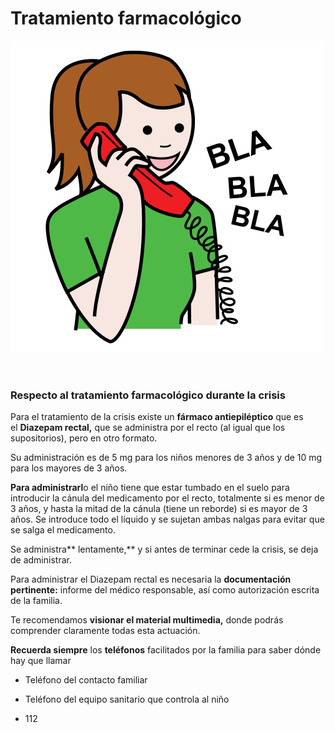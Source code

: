 # Tratamiento farmacológico


![Fig.3.37. Hablar por teléfono. Sergio Palao. ARASAAC. Licencia CC BY-NC-SA](img/M3_37.png)


  

### Respecto al tratamiento farmacológico durante la crisis

Para el tratamiento de la crisis existe un **fármaco antiepiléptico** que es el **Diazepam rectal,** que se administra por el recto (al igual que los supositorios), pero en otro formato.

Su administración es de 5 mg para los niños menores de 3 años y de 10 mg para los mayores de 3 años.

**Para administrarl**o el niño tiene que estar tumbado en el suelo para introducir la cánula del medicamento por el recto, totalmente si es menor de 3 años, y hasta la mitad de la cánula (tiene un reborde) si es mayor de 3 años. Se introduce todo el líquido y se sujetan ambas nalgas para evitar que se salga el medicamento.

Se administra** lentamente,** y si antes de terminar cede la crisis, se deja de administrar.

Para administrar el Diazepam rectal es necesaria la **documentación pertinente:** informe del médico responsable, así como autorización escrita de la familia.

Te recomendamos **visionar el material multimedia,** donde podrás comprender claramente todas esta actuación.

**Recuerda siempre** los **teléfonos** facilitados por la familia para saber dónde hay que llamar

*   Teléfono del contacto familiar
    
*   Teléfono del equipo sanitario que controla al niño
    
*   112
    

